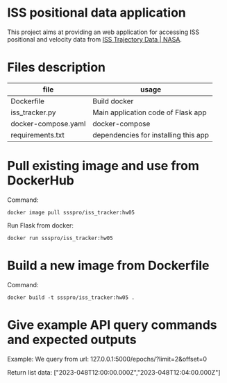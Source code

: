 # ISS positional data application

This project aims at providing an web application for accessing ISS  positional and velocity data from [ISS Trajectory Data | NASA](https://spotthestation.nasa.gov/trajectory_data.cfm).


# Files description

|file|usage  |
|--|--|
| Dockerfile|Build docker  |
|iss_tracker.py|Main application code of Flask app|
|docker-compose.yaml|docker-compose|
|requirements.txt|dependencies for installing this app|


# Pull existing image and use from DockerHub

Command:

    docker image pull ssspro/iss_tracker:hw05
 
 Run Flask from docker:
 

    docker run ssspro/iss_tracker:hw05

# Build a new image from Dockerfile
Command:

    docker build -t ssspro/iss_tracker:hw05 .

# Give example API query commands and expected outputs

Example:
We query from url:
127.0.0.1:5000/epochs/?limit=2&offset=0

Return list data:
["2023-048T12:00:00.000Z","2023-048T12:04:00.000Z"]
